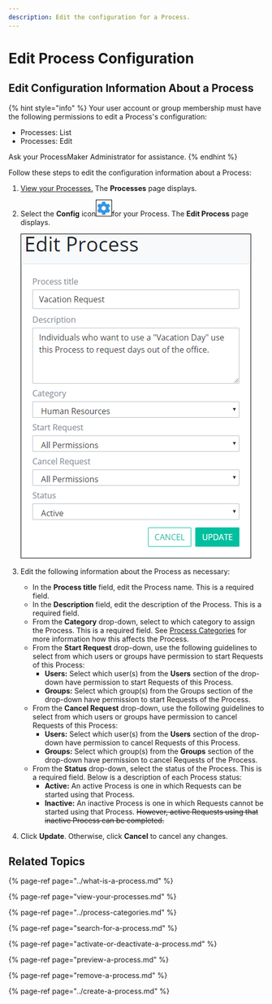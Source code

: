 ```yaml
---
description: Edit the configuration for a Process.
---
```


# Edit Process Configuration

## Edit Configuration Information About a Process

{% hint style="info" %}
Your user account or group membership must have the following permissions to edit a Process's configuration:

* Processes: List
* Processes: Edit

Ask your ProcessMaker Administrator for assistance.
{% endhint %}

Follow these steps to edit the configuration information about a Process:

1. [View your Processes.](./#view-your-processes) The **Processes** page displays.
2. Select the **Config** icon![](../../../.gitbook/assets/configure-process-icon-processes-page-processes.png)for your Process. The **Edit Process** page displays.  

   ![](../../../.gitbook/assets/edit-process-page-processes.png)

3. Edit the following information about the Process as necessary:
   * In the **Process title** field, edit the Process name. This is a required field.
   * In the **Description** field, edit the description of the Process. This is a required field.
   * From the **Category** drop-down, select to which category to assign the Process. This is a required field. See [Process Categories](../process-categories.md) for more information how this affects the Process.
   * From the **Start Request** drop-down, use the following guidelines to select from which users or groups have permission to start Requests of this Process:
     * **Users:** Select which user\(s\) from the **Users** section of the drop-down have permission to start Requests of this Process.
     * **Groups:** Select which group\(s\) from the Groups section of the drop-down have permission to start Requests of the Process.
   * From the **Cancel Request** drop-down, use the following guidelines to select from which users or groups have permission to cancel Requests of this Process:
     * **Users:** Select which user\(s\) from the **Users** section of the drop-down have permission to cancel Requests of this Process.
     * **Groups:** Select which group\(s\) from the **Groups** section of the drop-down have permission to cancel Requests of the Process.
   * From the **Status** drop-down, select the status of the Process. This is a required field. Below is a description of each Process status:
     * **Active:** An active Process is one in which Requests can be started using that Process.
     * **Inactive:** An inactive Process is one in which Requests cannot be started using that Process. ~~However, active Requests using that inactive Process can be completed.~~
4. Click **Update**. Otherwise, click **Cancel** to cancel any changes.

## Related Topics

{% page-ref page="../what-is-a-process.md" %}

{% page-ref page="view-your-processes.md" %}

{% page-ref page="../process-categories.md" %}

{% page-ref page="search-for-a-process.md" %}

{% page-ref page="activate-or-deactivate-a-process.md" %}

{% page-ref page="preview-a-process.md" %}

{% page-ref page="remove-a-process.md" %}

{% page-ref page="../create-a-process.md" %}

